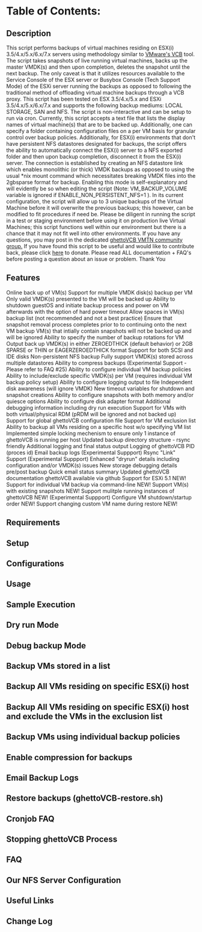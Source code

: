 # Table of Contents:
## Description
This script performs backups of virtual machines residing on ESX(i) 3.5/4.x/5.x/6.x/7.x servers using methodology similar to [VMware's VCB](http://www.vmware.com/products/vi/consolidated_backup.html) tool. The script takes snapshots of live running virtual machines, backs up the  master VMDK(s) and then upon completion, deletes the snapshot until the next backup. The only caveat is that it utilizes resources available to the Service Console of the ESX server or Busybox Console (Tech Support Mode) of the ESXi server  running the backups as opposed to following the traditional method of offloading virtual machine backups through a VCB proxy.
This script has been tested on ESX 3.5/4.x/5.x and ESXi 3.5/4.x/5.x/6.x/7.x and supports the following backup mediums: LOCAL STORAGE, SAN and NFS. The script is non-interactive and can be setup to run via cron. Currently, this script accepts a text file that lists the display names of virtual machine(s) that are to be backed up. Additionally, one can specify a folder containing configuration files on a per VM basis for  granular control over backup policies.
Additionally, for ESX(i) environments that don't have persistent NFS datastores designated for backups, the script offers the ability to automatically connect the ESX(i) server to a NFS exported folder and then upon backup completion, disconnect it from the ESX(i) server. The connection is established by creating an NFS datastore link which enables monolithic (or thick) VMDK backups as opposed to using the usual  *nix mount command which necessitates breaking VMDK files into the 2gbsparse format for backup. Enabling this mode is self-explanatory and will evidently be so when editing the script (Note: VM_BACKUP_VOLUME variable is ignored if ENABLE_NON_PERSISTENT_NFS=1 ).
In its current configuration, the script will allow up to 3 unique backups of the Virtual Machine before it will overwrite the previous backups; this however, can be modified to fit procedures if need be. Please be diligent in running the script in a test or staging environment before using it on production live Virtual Machines; this script functions well within our environment but there is a chance that  it may not fit well into other environments.
If you have any questions, you may post in the dedicated [ghettoVCB VMTN community group.](https://communities.vmware.com/groups/ghettovcb)
If you have found this script to be useful and would like to contribute back, please click [here](http://www.virtuallyghetto.com/p/how-you-can-help.html) to donate.
Please read ALL documentation + FAQ's before posting a question about an issue or problem. Thank You
## Features
Online back up of VM(s)
Support for multiple VMDK disk(s) backup per VM
Only valid VMDK(s) presented to the VM will be backed up
Ability to shutdown guestOS and initiate backup process and power on VM afterwards with the option of hard power timeout
Allow spaces in VM(s) backup list (not recommended and not a best practice)
Ensure that snapshot removal process completes prior to to continuing onto the next VM backup
VM(s) that intially contain snapshots will not be backed up and will be ignored
Ability to specify the number of backup rotations for VM
Output back up VMDK(s) in either ZEROEDTHICK (default behavior) or 2GB SPARSE or THIN or EAGERZEROEDTHICK format
Support for both SCSI and IDE disks
Non-persistent NFS backup
Fully support VMDK(s) stored across multiple datastores
Ability to compress backups (Experimental Support - Please refer to FAQ #25)
Ability to configure individual VM backup policies
Ability to include/exclude specific VMDK(s) per VM (requires individual VM backup policy setup)
Ability to configure logging output to file
Independent disk awareness (will ignore VMDK)
New timeout variables for shutdown and snapshot creations
Ability to configure snapshots with both memory and/or quiesce options
Ability to configure disk adapter format
Additional debugging information including dry run execution
Support for VMs with both virtual/physical RDM (pRDM will be ignored and not backed up)
Support for global ghettoVCB configuration file
Support for VM exclusion list
Ability to backup all VMs residing on a specific host w/o specifying VM list
Implemented simple locking mechenism to ensure only 1 instance of ghettoVCB is running per host
Updated backup directory structure - rsync friendly
Additional logging and final status output
Logging of ghettoVCB PID (proces id)
Email backup logs (Experimental Suppport)
Rsync "Link" Support (Experimental Suppport)
Enhanced "dryrun" details including configuration and/or VMDK(s) issues
New storage debugging details pre/post backup
Quick email status summary
Updated ghettoVCB documentation
ghettoVCB available via github
Support for ESXi 5.1 NEW!
Support for individual VM backup via command-line NEW!
Support VM(s) with existing snapshots NEW!
Support mulitple running instances of ghettoVCB NEW!
(Experimental Suppport)
Configure VM shutdown/startup order NEW!
Support changing custom VM name during restore NEW! 
## Requirements
## Setup
## Configurations
## Usage
## Sample Execution   
## Dry run Mode
## Debug backup Mode
## Backup VMs stored in a list
## Backup All VMs residing on specific ESX(i) host
## Backup All VMs residing on specific ESX(i) host and exclude the VMs in the exclusion list
## Backup VMs using individual backup policies
## Enable compression for backups
## Email Backup Logs
## Restore backups (ghettoVCB-restore.sh)
## Cronjob FAQ
## Stopping ghettoVCB Process
## FAQ
## Our NFS Server Configuration
## Useful Links
## Change Log